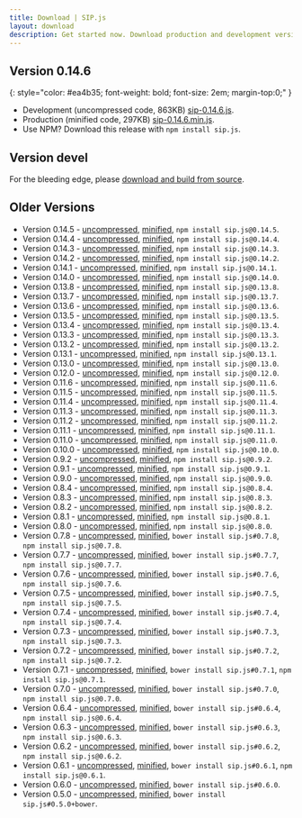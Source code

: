 ```yaml
---
title: Download | SIP.js
layout: download
description: Get started now. Download production and development versions of the SIP.js library.
---
```


## Version 0.14.6
{: style="color: #ea4b35; font-weight: bold; font-size: 2em; margin-top:0;" }

* Development (uncompressed code, 863KB) <a href="/download/sip-0.14.6.js" download="sip-0.14.6.js">sip-0.14.6.js</a>.
* Production (minified code, 297KB) <a href="/download/sip-0.14.6.min.js" download="sip-0.14.6.min.js">sip-0.14.6.min.js</a>.
* Use NPM? Download this release with `npm install sip.js`.

## Version devel

For the bleeding edge, please [download and build from source](//github.com/onsip/SIP.js).

## Older Versions
* Version 0.14.5 - <a href="/download/sip-0.14.5.js" download="sip-0.14.5.js">uncompressed</a>, <a href="/download/sip-0.14.5.min.js" download="sip-0.14.5.min.js">minified</a>, `npm install sip.js@0.14.5`.
* Version 0.14.4 - <a href="/download/sip-0.14.4.js" download="sip-0.14.4.js">uncompressed</a>, <a href="/download/sip-0.14.4.min.js" download="sip-0.14.4.min.js">minified</a>, `npm install sip.js@0.14.4`.
* Version 0.14.3 - <a href="/download/sip-0.14.3.js" download="sip-0.14.3.js">uncompressed</a>, <a href="/download/sip-0.14.3.min.js" download="sip-0.14.3.min.js">minified</a>, `npm install sip.js@0.14.3`.
* Version 0.14.2 - <a href="/download/sip-0.14.2.js" download="sip-0.14.2.js">uncompressed</a>, <a href="/download/sip-0.14.2.min.js" download="sip-0.14.2.min.js">minified</a>, `npm install sip.js@0.14.2`.
* Version 0.14.1 - <a href="/download/sip-0.14.1.js" download="sip-0.14.1.js">uncompressed</a>, <a href="/download/sip-0.14.1.min.js" download="sip-0.14.1.min.js">minified</a>, `npm install sip.js@0.14.1`.
* Version 0.14.0 - <a href="/download/sip-0.14.0.js" download="sip-0.14.0.js">uncompressed</a>, <a href="/download/sip-0.14.0.min.js" download="sip-0.14.0.min.js">minified</a>, `npm install sip.js@0.14.0`.
* Version 0.13.8 - <a href="/download/sip-0.13.8.js" download="sip-0.13.8.js">uncompressed</a>, <a href="/download/sip-0.13.8.min.js" download="sip-0.13.8.min.js">minified</a>, `npm install sip.js@0.13.8`.
* Version 0.13.7 - <a href="/download/sip-0.13.7.js" download="sip-0.13.7.js">uncompressed</a>, <a href="/download/sip-0.13.7.min.js" download="sip-0.13.7.min.js">minified</a>, `npm install sip.js@0.13.7`.
* Version 0.13.6 - <a href="/download/sip-0.13.6.js" download="sip-0.13.6.js">uncompressed</a>, <a href="/download/sip-0.13.6.min.js" download="sip-0.13.6.min.js">minified</a>, `npm install sip.js@0.13.6`.
* Version 0.13.5 - <a href="/download/sip-0.13.5.js" download="sip-0.13.5.js">uncompressed</a>, <a href="/download/sip-0.13.5.min.js" download="sip-0.13.5.min.js">minified</a>, `npm install sip.js@0.13.5`.
* Version 0.13.4 - <a href="/download/sip-0.13.4.js" download="sip-0.13.4.js">uncompressed</a>, <a href="/download/sip-0.13.4.min.js" download="sip-0.13.4.min.js">minified</a>, `npm install sip.js@0.13.4`.
* Version 0.13.3 - <a href="/download/sip-0.13.3.js" download="sip-0.13.3.js">uncompressed</a>, <a href="/download/sip-0.13.3.min.js" download="sip-0.13.3.min.js">minified</a>, `npm install sip.js@0.13.3`.
* Version 0.13.2 - <a href="/download/sip-0.13.2.js" download="sip-0.13.2.js">uncompressed</a>, <a href="/download/sip-0.13.2.min.js" download="sip-0.13.2.min.js">minified</a>, `npm install sip.js@0.13.2`.
* Version 0.13.1 - <a href="/download/sip-0.13.1.js" download="sip-0.13.1.js">uncompressed</a>, <a href="/download/sip-0.13.1.min.js" download="sip-0.13.1.min.js">minified</a>, `npm install sip.js@0.13.1`.
* Version 0.13.0 - <a href="/download/sip-0.13.0.js" download="sip-0.13.0.js">uncompressed</a>, <a href="/download/sip-0.13.0.min.js" download="sip-0.13.0.min.js">minified</a>, `npm install sip.js@0.13.0`.
* Version 0.12.0 - <a href="/download/sip-0.12.0.js" download="sip-0.12.0.js">uncompressed</a>, <a href="/download/sip-0.12.0.min.js" download="sip-0.12.0.min.js">minified</a>, `npm install sip.js@0.12.0`.
* Version 0.11.6 - <a href="/download/sip-0.11.6.js" download="sip-0.11.6.js">uncompressed</a>, <a href="/download/sip-0.11.6.min.js" download="sip-0.11.6.min.js">minified</a>, `npm install sip.js@0.11.6`.
* Version 0.11.5 - <a href="/download/sip-0.11.5.js" download="sip-0.11.5.js">uncompressed</a>, <a href="/download/sip-0.11.5.min.js" download="sip-0.11.5.min.js">minified</a>, `npm install sip.js@0.11.5`.
* Version 0.11.4 - <a href="/download/sip-0.11.4.js" download="sip-0.11.4.js">uncompressed</a>, <a href="/download/sip-0.11.4.min.js" download="sip-0.11.4.min.js">minified</a>, `npm install sip.js@0.11.4`.
* Version 0.11.3 - <a href="/download/sip-0.11.3.js" download="sip-0.11.3.js">uncompressed</a>, <a href="/download/sip-0.11.3.min.js" download="sip-0.11.3.min.js">minified</a>, `npm install sip.js@0.11.3`.
* Version 0.11.2 - <a href="/download/sip-0.11.2.js" download="sip-0.11.2.js">uncompressed</a>, <a href="/download/sip-0.11.2.min.js" download="sip-0.11.2.min.js">minified</a>, `npm install sip.js@0.11.2`.
* Version 0.11.1 - <a href="/download/sip-0.11.1.js" download="sip-0.11.1.js">uncompressed</a>, <a href="/download/sip-0.11.1.min.js" download="sip-0.11.1.min.js">minified</a>, `npm install sip.js@0.11.1`.
* Version 0.11.0 - <a href="/download/sip-0.11.0.js" download="sip-0.11.0.js">uncompressed</a>, <a href="/download/sip-0.11.0.min.js" download="sip-0.11.0.min.js">minified</a>, `npm install sip.js@0.11.0`.
* Version 0.10.0 - <a href="/download/sip-0.10.0.js" download="sip-0.10.0.js">uncompressed</a>, <a href="/download/sip-0.10.0.min.js" download="sip-0.10.0.min.js">minified</a>, `npm install sip.js@0.10.0`.
* Version 0.9.2 - <a href="/download/sip-0.9.2.js" download="sip-0.9.2.js">uncompressed</a>, <a href="/download/sip-0.9.2.min.js" download="sip-0.9.2.min.js">minified</a>, `npm install sip.js@0.9.2`.
* Version 0.9.1 - <a href="/download/sip-0.9.1.js" download="sip-0.9.1.js">uncompressed</a>, <a href="/download/sip-0.9.1.min.js" download="sip-0.9.1.min.js">minified</a>, `npm install sip.js@0.9.1`.
* Version 0.9.0 - <a href="/download/sip-0.9.0.js" download="sip-0.9.0.js">uncompressed</a>, <a href="/download/sip-0.9.0.min.js" download="sip-0.9.0.min.js">minified</a>, `npm install sip.js@0.9.0`.
* Version 0.8.4 - <a href="/download/sip-0.8.4.js" download="sip-0.8.4.js">uncompressed</a>, <a href="/download/sip-0.8.4.min.js" download="sip-0.8.4.min.js">minified</a>, `npm install sip.js@0.8.4`.
* Version 0.8.3 - <a href="/download/sip-0.8.3.js" download="sip-0.8.3.js">uncompressed</a>, <a href="/download/sip-0.8.3.min.js" download="sip-0.8.3.min.js">minified</a>, `npm install sip.js@0.8.3`.
* Version 0.8.2 - <a href="/download/sip-0.8.2.js" download="sip-0.8.2.js">uncompressed</a>, <a href="/download/sip-0.8.2.min.js" download="sip-0.8.2.min.js">minified</a>, `npm install sip.js@0.8.2`.
* Version 0.8.1 - <a href="/download/sip-0.8.1.js" download="sip-0.8.1.js">uncompressed</a>, <a href="/download/sip-0.8.1.min.js" download="sip-0.8.1.min.js">minified</a>, `npm install sip.js@0.8.1`.
* Version 0.8.0 - <a href="/download/sip-0.8.0.js" download="sip-0.8.0.js">uncompressed</a>, <a href="/download/sip-0.8.0.min.js" download="sip-0.8.0.min.js">minified</a>, `npm install sip.js@0.8.0`.
* Version 0.7.8 - <a href="/download/sip-0.7.8.js" download="sip-0.7.8.js">uncompressed</a>, <a href="/download/sip-0.7.8.min.js" download="sip-0.7.8.min.js">minified</a>, `bower install sip.js#0.7.8`, `npm install sip.js@0.7.8`.
* Version 0.7.7 - <a href="/download/sip-0.7.7.js" download="sip-0.7.7.js">uncompressed</a>, <a href="/download/sip-0.7.7.min.js" download="sip-0.7.7.min.js">minified</a>, `bower install sip.js#0.7.7`, `npm install sip.js@0.7.7`.
* Version 0.7.6 - <a href="/download/sip-0.7.6.js" download="sip-0.7.6.js">uncompressed</a>, <a href="/download/sip-0.7.6.min.js" download="sip-0.7.6.min.js">minified</a>, `bower install sip.js#0.7.6`, `npm install sip.js@0.7.6`.
* Version 0.7.5 - <a href="/download/sip-0.7.5.js" download="sip-0.7.5.js">uncompressed</a>, <a href="/download/sip-0.7.5.min.js" download="sip-0.7.5.min.js">minified</a>, `bower install sip.js#0.7.5`, `npm install sip.js@0.7.5`.
* Version 0.7.4 - <a href="/download/sip-0.7.4.js" download="sip-0.7.4.js">uncompressed</a>, <a href="/download/sip-0.7.4.min.js" download="sip-0.7.4.min.js">minified</a>, `bower install sip.js#0.7.4`, `npm install sip.js@0.7.4`.
* Version 0.7.3 - <a href="/download/sip-0.7.3.js" download="sip-0.7.3.js">uncompressed</a>, <a href="/download/sip-0.7.3.min.js" download="sip-0.7.3.min.js">minified</a>, `bower install sip.js#0.7.3`, `npm install sip.js@0.7.3`.
* Version 0.7.2 - <a href="/download/sip-0.7.2.js" download="sip-0.7.2.js">uncompressed</a>, <a href="/download/sip-0.7.2.min.js" download="sip-0.7.2.min.js">minified</a>, `bower install sip.js#0.7.2`, `npm install sip.js@0.7.2`.
* Version 0.7.1 - <a href="/download/sip-0.7.1.js" download="sip-0.7.1.js">uncompressed</a>, <a href="/download/sip-0.7.1.min.js" download="sip-0.7.1.min.js">minified</a>, `bower install sip.js#0.7.1`, `npm install sip.js@0.7.1`.
* Version 0.7.0 - <a href="/download/sip-0.7.0.js" download="sip-0.7.0.js">uncompressed</a>, <a href="/download/sip-0.7.0.min.js" download="sip-0.7.0.min.js">minified</a>, `bower install sip.js#0.7.0`, `npm install sip.js@0.7.0`.
* Version 0.6.4 - <a href="/download/sip-0.6.4.js" download="sip-0.6.4.js">uncompressed</a>, <a href="/download/sip-0.6.4.min.js" download="sip-0.6.4.min.js">minified</a>, `bower install sip.js#0.6.4`, `npm install sip.js@0.6.4`.
* Version 0.6.3 - <a href="/download/sip-0.6.3.js" download="sip-0.6.3.js">uncompressed</a>, <a href="/download/sip-0.6.3.min.js" download="sip-0.6.3.min.js">minified</a>, `bower install sip.js#0.6.3`, `npm install sip.js@0.6.3`.
* Version 0.6.2 - <a href="/download/sip-0.6.2.js" download="sip-0.6.2.js">uncompressed</a>, <a href="/download/sip-0.6.2.min.js" download="sip-0.6.2.min.js">minified</a>, `bower install sip.js#0.6.2`, `npm install sip.js@0.6.2`.
* Version 0.6.1 - <a href="/download/sip-0.6.1.js" download="sip-0.6.1.js">uncompressed</a>, <a href="/download/sip-0.6.1.min.js" download="sip-0.6.1.min.js">minified</a>, `bower install sip.js#0.6.1`, `npm install sip.js@0.6.1`.
* Version 0.6.0 - <a href="/download/sip-0.6.0.js" download="sip-0.6.0.js">uncompressed</a>, <a href="/download/sip-0.6.0.min.js" download="sip-0.6.0.min.js">minified</a>, `bower install sip.js#0.6.0`.
* Version 0.5.0 - <a href="/download/sip-0.5.0.js" download="sip-0.5.0.js">uncompressed</a>, <a href="/download/sip-0.5.0.min.js" download="sip-0.5.0.min.js">minified</a>, `bower install sip.js#0.5.0+bower`.
